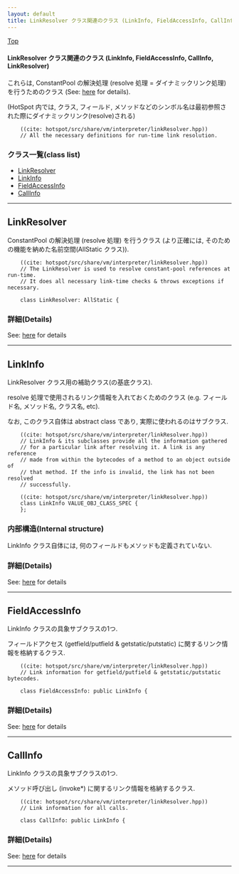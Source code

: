 ```yaml
---
layout: default
title: LinkResolver クラス関連のクラス (LinkInfo, FieldAccessInfo, CallInfo, LinkResolver)
---
```

[Top](../index.html)

#### LinkResolver クラス関連のクラス (LinkInfo, FieldAccessInfo, CallInfo, LinkResolver)

これらは, ConstantPool の解決処理 (resolve 処理 = ダイナミックリンク処理) を行うためのクラス (See: [here](no7882NqI.html) for details).

(HotSpot 内では, クラス, フィールド, メソッドなどのシンボル名は最初参照された際にダイナミックリンク(resolve)される)


```
    ((cite: hotspot/src/share/vm/interpreter/linkResolver.hpp))
    // All the necessary definitions for run-time link resolution.
```



### クラス一覧(class list)

  * [LinkResolver](#nobJeQAXWL)
  * [LinkInfo](#no4VJIUNES)
  * [FieldAccessInfo](#nojJ5EelTC)
  * [CallInfo](#noz58ZWb82)


---
## <a name="nobJeQAXWL" id="nobJeQAXWL">LinkResolver</a>

ConstantPool の解決処理 (resolve 処理) を行うクラス
(より正確には, そのための機能を納めた名前空間(AllStatic クラス)).


```
    ((cite: hotspot/src/share/vm/interpreter/linkResolver.hpp))
    // The LinkResolver is used to resolve constant-pool references at run-time.
    // It does all necessary link-time checks & throws exceptions if necessary.
    
    class LinkResolver: AllStatic {
```




### 詳細(Details)
See: [here](../doxygen/classLinkResolver.html) for details

---
## <a name="no4VJIUNES" id="no4VJIUNES">LinkInfo</a>

LinkResolver クラス用の補助クラス(の基底クラス).

resolve 処理で使用されるリンク情報を入れておくためのクラス
(e.g. フィールド名, メソッド名, クラス名, etc).

なお, このクラス自体は abstract class であり, 実際に使われるのはサブクラス.


```
    ((cite: hotspot/src/share/vm/interpreter/linkResolver.hpp))
    // LinkInfo & its subclasses provide all the information gathered
    // for a particular link after resolving it. A link is any reference
    // made from within the bytecodes of a method to an object outside of
    // that method. If the info is invalid, the link has not been resolved
    // successfully.
```


```
    ((cite: hotspot/src/share/vm/interpreter/linkResolver.hpp))
    class LinkInfo VALUE_OBJ_CLASS_SPEC {
    };
```

### 内部構造(Internal structure)
LinkInfo クラス自体には, 何のフィールドもメソッドも定義されていない.




### 詳細(Details)
See: [here](../doxygen/classLinkInfo.html) for details

---
## <a name="nojJ5EelTC" id="nojJ5EelTC">FieldAccessInfo</a>

LinkInfo クラスの具象サブクラスの1つ.

フィールドアクセス (getfield/putfield & getstatic/putstatic) に関するリンク情報を格納するクラス.


```
    ((cite: hotspot/src/share/vm/interpreter/linkResolver.hpp))
    // Link information for getfield/putfield & getstatic/putstatic bytecodes.
    
    class FieldAccessInfo: public LinkInfo {
```




### 詳細(Details)
See: [here](../doxygen/classFieldAccessInfo.html) for details

---
## <a name="noz58ZWb82" id="noz58ZWb82">CallInfo</a>

LinkInfo クラスの具象サブクラスの1つ.

メソッド呼び出し (invoke*) に関するリンク情報を格納するクラス.


```
    ((cite: hotspot/src/share/vm/interpreter/linkResolver.hpp))
    // Link information for all calls.
    
    class CallInfo: public LinkInfo {
```




### 詳細(Details)
See: [here](../doxygen/classCallInfo.html) for details

---
